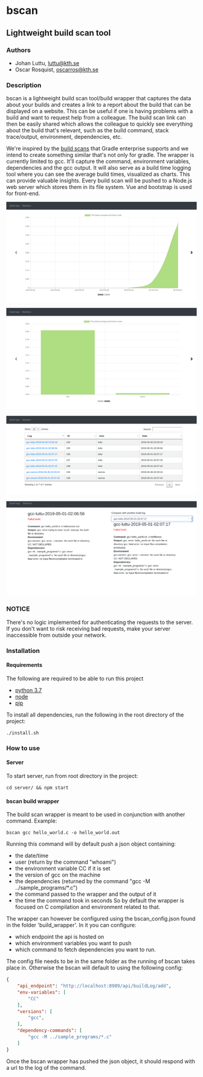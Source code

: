 # bscan

## Lightweight build scan tool
### Authors
- Johan Luttu, luttu@kth.se
- Oscar Rosquist, oscarros@kth.se
### Description
bscan is a lightweight build scan tool/build wrapper that captures the data about your builds and creates a link to a report about the build that can be displayed on a website. This can be useful if one is having problems with a build and want to request help from a colleague. The build scan link can then be easily shared which allows the colleague to quickly see everything about the build that's relevant, such as the build command, stack trace/output, environment, dependencies, etc.

We're inspired by the [build scans](https://gradle.com/build-scans/) that Gradle enterprise supports and we intend to create something similar that's not only for gradle. The wrapper is currently limited to gcc. It'll capture the command, environment variables, dependencies and the gcc output. It will also serve as a build time logging tool where you can see the average build times, visualized as charts. This can provide valuable insights. Every build scan will be pushed to a Node.js web server which stores them in its file system. Vue and bootstrap is used for front-end.


![Build time statistics](diagram1.png)

![Build time statistics](diagram2.png)

![List of build logs](main.png)

![Build log view](buildlog.png)

### NOTICE
There's no logic implemented for authenticating the requests to the server. If you don't want to risk receiving bad requests, make your server inaccessible from outside your network.

### Installation 

#### Requirements 
The following are required to be able to run this project
* [python 3.7](https://www.python.org/downloads/)
* [node](https://nodejs.org/en/)
* [pip](https://pypi.org/project/pip/)

To install all dependencies, run the following in the root directory of the project:
```
./install.sh
```

### How to use

#### Server
To start server, run from root directory in the project:  
```
cd server/ && npm start 
```

#### bscan build wrapper
The build scan wrapper is meant to be used in conjunction with another command. Example:
```
bscan gcc hello_world.c -o hello_world.out
```
Running this command will by default push a json object containing:
* the date/time
* user (return by the command "whoami")
* the environment variable CC if it is set
* the version of gcc on the machine
* the dependencies (returned by the command "gcc -M ../sample_programs/*.c")
* the command passed to the wrapper and the output of it
* the time the command took in seconds
So by default the wrapper is focused on C compilation and environment related to that. 

The wrapper can however be configured using the bscan_config.json found in the folder 'build_wrapper'. In it you can configure: 
* which endpoint the api is hosted on
* which environment variables you want to push
* which command to fetch dependencies you want to run. 

The config file needs to be in the same folder as the running of bscan takes place in. 
Otherwise the bscan will default to using the following config:
```json
{
    "api_endpoint": "http://localhost:8989/api/buildLog/add",
    "env-variables": [
        "CC"
    ],
    "versions": [
        "gcc",
    ],
    "dependency-commands": [
        "gcc -M ../sample_programs/*.c"
    ]
}
```

Once the bscan wrapper has pushed the json object, it should respond with a url to the log of the command. 
